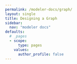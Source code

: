 ```yaml
---
permalink: /modeler-docs/graph/
layout: single
title: Designing a Graph
sidebar:
  nav: "modeler docs"
defaults:
  # _pages
  - scope:
      type: pages
    values:
      author_profile: false
---
```


